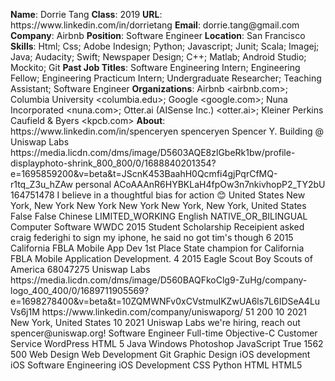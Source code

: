**Name**: Dorrie Tang
**Class**: 2019
**URL**: https://www\.linkedin\.com/in/dorrietang
**Email**: dorrie\.tang@gmail\.com
**Company**: Airbnb
**Position**: Software Engineer
**Location**: San Francisco
**Skills**: Html; Css; Adobe Indesign; Python; Javascript; Junit; Scala; Imagej; Java; Audacity; Swift; Newspaper Design; C\+\+; Matlab; Android Studio; Mockito; Git
**Past Job Titles**: Software Engineering Intern; Engineering Fellow; Engineering Practicum Intern; Undergraduate Researcher; Teaching Assistant; Software Engineer
**Organizations**: Airbnb <airbnb\.com>; Columbia University <columbia\.edu>; Google <google\.com>; Nuna Incorporated <nuna\.com>; Otter\.ai \(AISense Inc\.\) <otter\.ai>; Kleiner Perkins Caufield & Byers <kpcb\.com>
**About**: https://www\.linkedin\.com/in/spenceryen spenceryen Spencer Y\. Building @ Uniswap Labs https://media\.licdn\.com/dms/image/D5603AQE8zlGbeRk1bw/profile\-displayphoto\-shrink\_800\_800/0/1688840201354?e=1695859200&v=beta&t=JScnK453BaahH0Qcmfi4gjPqrCfMQ\-r1tq\_Z3u\_hZAw personal ACoAAAnR6HYBKLaH4fpOw3n7nkivhopP2\_TY2bU 164751478 I believe in a thoughtful bias for action 😊 United States New York, New York New York New York New York, New York, United States False False Chinese LIMITED\_WORKING English NATIVE\_OR\_BILINGUAL Computer Software WWDC 2015 Student Scholarship Receipient asked craig federighi to sign my iphone, he said no  got tim's though 6 2015 California FBLA Mobile App Dev 1st Place State champion for California FBLA Mobile Application Development\. 4 2015 Eagle Scout Boy Scouts of America 68047275 Uniswap Labs https://media\.licdn\.com/dms/image/D560BAQFkoClg9\-ZuHg/company\-logo\_400\_400/0/1689711905569?e=1698278400&v=beta&t=10ZQMWNFv0xCVstmuIKZwUA6ls7L6IDSeA4LuVs6j1M https://www\.linkedin\.com/company/uniswaporg/ 51 200 10 2021 New York, United States 10 2021 Uniswap Labs we're hiring, reach out spencer@uniswap\.org\! Software Engineer Full\-time Objective\-C Customer Service WordPress HTML 5 Java Windows Photoshop JavaScript True 1562 500 Web Design Web Development Git Graphic Design iOS development iOS Software Engineering iOS Development CSS Python HTML HTML5
